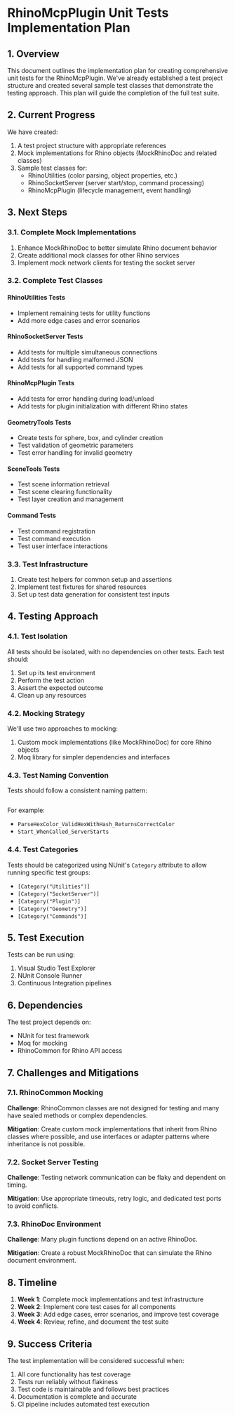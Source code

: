 # RhinoMcpPlugin Unit Tests Implementation Plan

## 1. Overview

This document outlines the implementation plan for creating comprehensive unit tests for the RhinoMcpPlugin. We've already established a test project structure and created several sample test classes that demonstrate the testing approach. This plan will guide the completion of the full test suite.

## 2. Current Progress

We have created:

1. A test project structure with appropriate references
2. Mock implementations for Rhino objects (MockRhinoDoc and related classes)
3. Sample test classes for:
   - RhinoUtilities (color parsing, object properties, etc.)
   - RhinoSocketServer (server start/stop, command processing)
   - RhinoMcpPlugin (lifecycle management, event handling)

## 3. Next Steps

### 3.1. Complete Mock Implementations

1. Enhance MockRhinoDoc to better simulate Rhino document behavior
2. Create additional mock classes for other Rhino services
3. Implement mock network clients for testing the socket server

### 3.2. Complete Test Classes

#### RhinoUtilities Tests
- Implement remaining tests for utility functions
- Add more edge cases and error scenarios

#### RhinoSocketServer Tests
- Add tests for multiple simultaneous connections
- Add tests for handling malformed JSON
- Add tests for all supported command types

#### RhinoMcpPlugin Tests
- Add tests for error handling during load/unload
- Add tests for plugin initialization with different Rhino states

#### GeometryTools Tests
- Create tests for sphere, box, and cylinder creation
- Test validation of geometric parameters
- Test error handling for invalid geometry

#### SceneTools Tests
- Test scene information retrieval
- Test scene clearing functionality
- Test layer creation and management

#### Command Tests
- Test command registration
- Test command execution
- Test user interface interactions

### 3.3. Test Infrastructure

1. Create test helpers for common setup and assertions
2. Implement test fixtures for shared resources
3. Set up test data generation for consistent test inputs

## 4. Testing Approach

### 4.1. Test Isolation

All tests should be isolated, with no dependencies on other tests. Each test should:
1. Set up its test environment
2. Perform the test action
3. Assert the expected outcome
4. Clean up any resources

### 4.2. Mocking Strategy

We'll use two approaches to mocking:
1. Custom mock implementations (like MockRhinoDoc) for core Rhino objects
2. Moq library for simpler dependencies and interfaces

### 4.3. Test Naming Convention

Tests should follow a consistent naming pattern:
```MethodName_Scenario_ExpectedBehavior
```

For example:
- `ParseHexColor_ValidHexWithHash_ReturnsCorrectColor`
- `Start_WhenCalled_ServerStarts`

### 4.4. Test Categories

Tests should be categorized using NUnit's `Category` attribute to allow running specific test groups:
- `[Category("Utilities")]`
- `[Category("SocketServer")]`
- `[Category("Plugin")]`
- `[Category("Geometry")]`
- `[Category("Commands")]`

## 5. Test Execution

Tests can be run using:
1. Visual Studio Test Explorer
2. NUnit Console Runner
3. Continuous Integration pipelines

## 6. Dependencies

The test project depends on:
- NUnit for test framework
- Moq for mocking
- RhinoCommon for Rhino API access

## 7. Challenges and Mitigations

### 7.1. RhinoCommon Mocking

**Challenge**: RhinoCommon classes are not designed for testing and many have sealed methods or complex dependencies.

**Mitigation**: Create custom mock implementations that inherit from Rhino classes where possible, and use interfaces or adapter patterns where inheritance is not possible.

### 7.2. Socket Server Testing

**Challenge**: Testing network communication can be flaky and dependent on timing.

**Mitigation**: Use appropriate timeouts, retry logic, and dedicated test ports to avoid conflicts.

### 7.3. RhinoDoc Environment

**Challenge**: Many plugin functions depend on an active RhinoDoc.

**Mitigation**: Create a robust MockRhinoDoc that can simulate the Rhino document environment.

## 8. Timeline

1. **Week 1**: Complete mock implementations and test infrastructure
2. **Week 2**: Implement core test cases for all components
3. **Week 3**: Add edge cases, error scenarios, and improve test coverage
4. **Week 4**: Review, refine, and document the test suite

## 9. Success Criteria

The test implementation will be considered successful when:

1. All core functionality has test coverage
2. Tests run reliably without flakiness
3. Test code is maintainable and follows best practices
4. Documentation is complete and accurate
5. CI pipeline includes automated test execution 